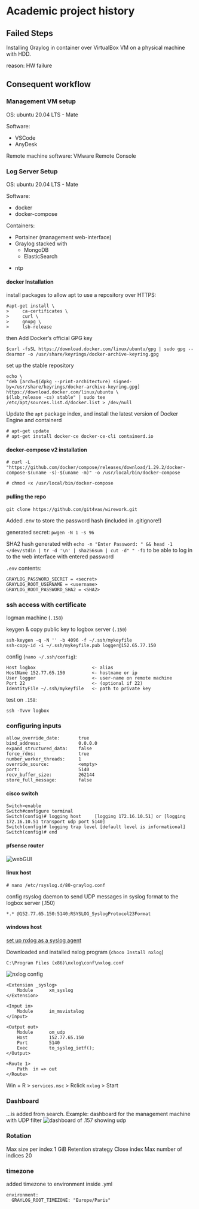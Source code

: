 # Academic project history

## Failed Steps

Installing Graylog in container over VirtualBox VM on a physical machine with HDD.

reason: HW failure

## Consequent workflow

### Management VM setup

OS: ubuntu 20.04 LTS - Mate

Software:

* VSCode
* AnyDesk

Remote machine software:
VMware Remote Console

### Log Server Setup

OS: ubuntu 20.04 LTS - Mate

Software:

* docker
* docker-compose

Containers:

* Portainer (management web-interface)
* Graylog stacked with
  * MongoDB
  * ElasticSearch

[//]: # (TODO)
[comment]: <> (This is a comment, it will not be included)

* ntp

#### docker Installation

install packages to allow apt to use a repository over HTTPS:

    #apt-get install \
    >     ca-certificates \
    >     curl \
    >     gnupg \
    >     lsb-release

then Add Docker’s official GPG key

    $curl -fsSL https://download.docker.com/linux/ubuntu/gpg | sudo gpg --dearmor -o /usr/share/keyrings/docker-archive-keyring.gpg

set up the stable repository

    echo \
    "deb [arch=$(dpkg --print-architecture) signed-by=/usr/share/keyrings/docker-archive-keyring.gpg] https://download.docker.com/linux/ubuntu \
    $(lsb_release -cs) stable" | sudo tee /etc/apt/sources.list.d/docker.list > /dev/null

Update the `apt` package index, and install the latest version of Docker Engine and containerd

    # apt-get update
    # apt-get install docker-ce docker-ce-cli containerd.io

#### docker-compose v2 installation

    # curl -L "https://github.com/docker/compose/releases/download/1.29.2/docker-compose-$(uname -s)-$(uname -m)" -o /usr/local/bin/docker-compose

    # chmod +x /usr/local/bin/docker-compose

#### pulling the repo

    git clone https://github.com/git4vas/wirework.git

Added .env to store the password hash (included in .gitignore!)

generated secret: `pwgen -N 1 -s 96`

SHA2 hash generated with `echo -n "Enter Password: " && head -1 </dev/stdin | tr -d '\n' | sha256sum | cut -d" " -f1`
to be able to log in to the web interface with entered password

`.env` contents:

    GRAYLOG_PASSWORD_SECRET = <secret>
    GRAYLOG_ROOT_USERNAME = <username>
    GRAYLOG_ROOT_PASSWORD_SHA2 = <SHA2>

### ssh access with certificate

logman machine (`.158`)

keygen & copy public key to logbox server (`.150`)

    ssh-keygen -q -N '' -b 4096 -f ~/.ssh/mykeyfile
    ssh-copy-id -i ~/.ssh/mykeyfile.pub logger@152.65.77.150

config (`nano ~/.ssh/config`):

    Host logbox                     <- alias
    HostName 152.77.65.150          <- hostname or ip
    User logger                     <- user-name on remote machine
    Port 22                         <- (optional if 22)
    IdentityFile ~/.ssh/mykeyfile   <- path to private key

test on `.158`:

    ssh -Tvvv logbox

### configuring inputs

    allow_override_date:       true
    bind_address:              0.0.0.0
    expand_structured_data:    false
    force_rdns:                true
    number_worker_threads:     1
    override_source:           <empty>
    port:                      5140
    recv_buffer_size:          262144
    store_full_message:        false

#### cisco switch

    Switch>enable
    Switch#configure terminal
    Switch(config)# logging host     [logging 172.16.10.51] or [logging 172.16.10.51 transport udp port 5140]
    Switch(config)# logging trap level [default level is informational]
    Switch(config)# end

#### pfsense router

![webGUI](pfsense.png)

#### linux host

    # nano /etc/rsyslog.d/80-graylog.conf

config rsyslog daemon to send UDP messages in syslog format to the logbox server (.150)

    *.* @152.77.65.150:5140;RSYSLOG_SyslogProtocol23Format

#### windows host

[set up nxlog as a syslog agent](https://thehackertips.com/sending-syslog-from-windows-hosts-to-graylog-server/)

Downloaded and installed nxlog program (`choco Install nxlog`)

    C:\Program Files (x86)\nxlog\conf\nxlog.conf

![nxlog config](nxlog.png)

    <Extension _syslog>
        Module      xm_syslog
    </Extension>

    <Input in>
        Module      im_msvistalog
    </Input>

    <Output out>
        Module      om_udp
        Host        152.77.65.150
        Port        5140
        Exec        to_syslog_ietf();
    </Output>

    <Route 1>
        Path  in => out
    </Route>

Win + R > `services.msc` > Rclick `nxlog` > Start

[//]: # (http://thehackertips.com/sending-syslog-from-windows-hosts-to-graylog-server/)

### Dashboard

...is added from search. Example: dashboard for the management machine with UDP filter
![dashboard of .157 showing udp](dashboard-filter.png)

### Rotation

Max size per index      1 GiB
Retention strategy      Close index
Max number of indices   20

### timezone

added timezone to environment inside .yml

    environment:
      GRAYLOG_ROOT_TIMEZONE: "Europe/Paris"

